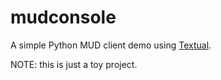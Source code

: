 # mudconsole

A simple Python MUD client demo using [Textual](https://github.com/Textualize/textual).

NOTE: this is just a toy project.
